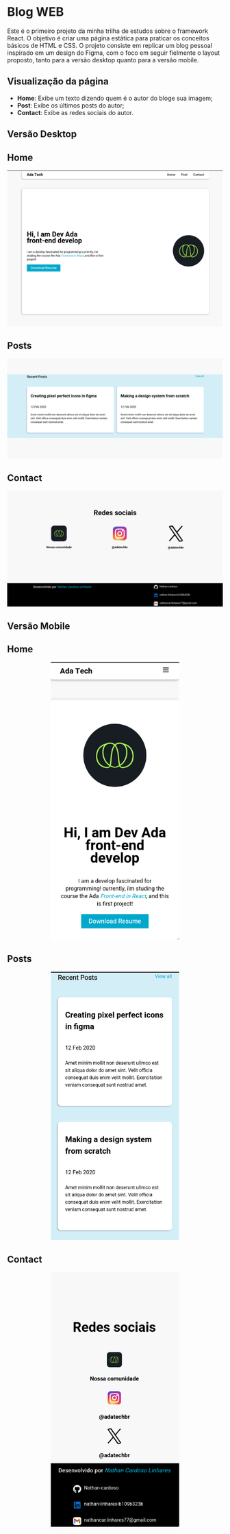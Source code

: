 # Blog WEB

Este é o primeiro projeto da minha trilha de estudos sobre o framework React. O objetivo é criar uma página estática para praticar os conceitos básicos de HTML e CSS. O projeto consiste em replicar um blog pessoal inspirado em um design do Figma, com o foco em seguir fielmente o layout proposto, tanto para a versão desktop quanto para a versão mobile.


## Visualização da página

- **Home**: Exibe um texto dizendo quem é o autor do bloge sua imagem;
- **Post**: Exibe os últimos posts do autor;
- **Contact**: Exibe as redes sociais do autor.


## Versão Desktop

## Home

<p align="center">
  <img src="https://github.com/Nathan-cardoso/blog-ada-projects/blob/master/img/readme/home-desktop.png" alt="Texto alternativo" width="650">
</p>

## Posts

<p align="center">
  <img src="https://github.com/Nathan-cardoso/blog-ada-projects/blob/master/img/readme/post-desktop.png" alt="Texto alternativo" width="650">
</p>

## Contact

<p align="center">
  <img src="img/readme/contact-desktop.png" alt="Texto alternativo" width="650">
</p>



## Versão Mobile


## Home

<p align="center">
  <img src="img/readme/home-mobile.png" alt="Texto alternativo" width="300">
</p>

## Posts

<p align="center">
  <img src="img/readme/post-mobile.png" alt="Texto alternativo" width="300">
</p>

## Contact

<p align="center">
  <img src="img/readme/contact-mobile.png" alt="Texto alternativo" width="300">
</p>

